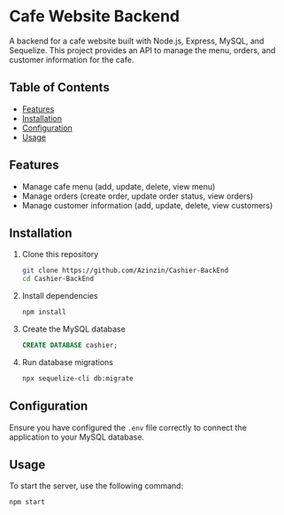 # Cafe Website Backend

A backend for a cafe website built with Node.js, Express, MySQL, and Sequelize. This project provides an API to manage the menu, orders, and customer information for the cafe.

## Table of Contents

- [Features](#features)
- [Installation](#installation)
- [Configuration](#configuration)
- [Usage](#usage)

## Features

- Manage cafe menu (add, update, delete, view menu)
- Manage orders (create order, update order status, view orders)
- Manage customer information (add, update, delete, view customers)

## Installation

1. Clone this repository
    ```bash
    git clone https://github.com/Azinzin/Cashier-BackEnd
    cd Cashier-BackEnd
    ```

2. Install dependencies
    ```bash
    npm install
    ```

3. Create the MySQL database
    ```sql
    CREATE DATABASE cashier;
    ```

4. Run database migrations
    ```bash
    npx sequelize-cli db:migrate
    ```

## Configuration

Ensure you have configured the `.env` file correctly to connect the application to your MySQL database.

## Usage

To start the server, use the following command:
```bash
npm start
